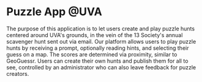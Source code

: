 # Puzzle App @UVA

The purpose of this application is to let users create and play puzzle hunts centered around UVA's grounds, 
in the vein of the 13 Society's annual scavenger hunt sent out via email. Our platform allows
users to play puzzle hunts by receiving a prompt, optionally reading hints, and selecting their 
guess on a map. The scores are determined via proximity, similar to GeoGuessr. Users can create their
own hunts and publish them for all to see, controlled by an administrator who can also leave feedback
for puzzle creators. 